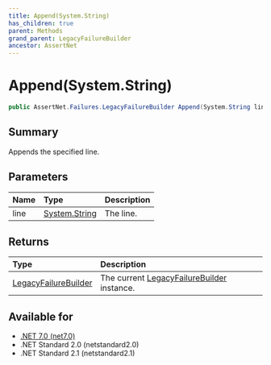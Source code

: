 ```yaml
---
title: Append(System.String)
has_children: true
parent: Methods
grand_parent: LegacyFailureBuilder
ancestor: AssertNet
---
```

# Append(System.String)

```csharp
public AssertNet.Failures.LegacyFailureBuilder Append(System.String line);
```

## Summary
Appends the specified line.

## Parameters
| Name | Type                                                                        | Description |
|:-----|:----------------------------------------------------------------------------|:------------|
| line | [System.String](https://learn.microsoft.com/en-us/dotnet/api/system.string) | The line.   |


## Returns
| Type                                                                 | Description                                                                                |
|:---------------------------------------------------------------------|:-------------------------------------------------------------------------------------------|
| [LegacyFailureBuilder](t_assertnet_failures_legacyfailurebuilder.md) | The current [LegacyFailureBuilder](t_assertnet_failures_legacyfailurebuilder.md) instance. |

## Available for
- [.NET 7.0 (net7.0)](https://versionsof.net/core/7.0/)
- .NET Standard 2.0 (netstandard2.0)
- .NET Standard 2.1 (netstandard2.1)
